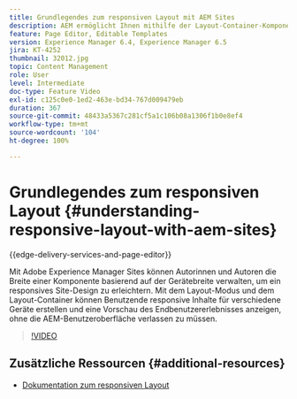 ```yaml
---
title: Grundlegendes zum responsiven Layout mit AEM Sites
description: AEM ermöglicht Ihnen mithilfe der Layout-Container-Komponente, ein responsives Layout für Ihre Seiten zu erstellen. Mit dem responsiven Layout können Inhaltsautorinnen und Inhaltsautoren responsive Inhalte für verschiedene Geräte erstellen und Endbenutzererlebnisse in AEM in der Vorschau anzeigen.
feature: Page Editor, Editable Templates
version: Experience Manager 6.4, Experience Manager 6.5
jira: KT-4252
thumbnail: 32012.jpg
topic: Content Management
role: User
level: Intermediate
doc-type: Feature Video
exl-id: c125c0e0-1ed2-463e-bd34-767d009479eb
duration: 367
source-git-commit: 48433a5367c281cf5a1c106b08a1306f1b0e8ef4
workflow-type: tm+mt
source-wordcount: '104'
ht-degree: 100%

---
```


# Grundlegendes zum responsiven Layout {#understanding-responsive-layout-with-aem-sites}

{{edge-delivery-services-and-page-editor}}

Mit Adobe Experience Manager Sites können Autorinnen und Autoren die Breite einer Komponente basierend auf der Gerätebreite verwalten, um ein responsives Site-Design zu erleichtern. Mit dem Layout-Modus und dem Layout-Container können Benutzende responsive Inhalte für verschiedene Geräte erstellen und eine Vorschau des Endbenutzererlebnisses anzeigen, ohne die AEM-Benutzeroberfläche verlassen zu müssen.

>[!VIDEO](https://video.tv.adobe.com/v/32012?quality=12&learn=on)

## Zusätzliche Ressourcen {#additional-resources}

* [Dokumentation zum responsiven Layout](https://experienceleague.adobe.com/docs/experience-manager-65/authoring/siteandpage/responsive-layout.html?lang=de)
